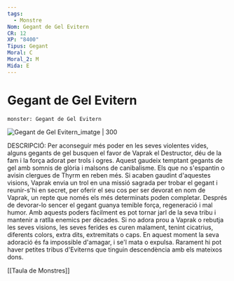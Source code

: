 ```yaml
---
tags:
  - Monstre
Nom: Gegant de Gel Evitern
CR: 12
XP: "8400"
Tipus: Gegant
Moral: C
Moral_2: M
Mida: E
---
```

# Gegant de Gel Evitern

```statblock
monster: Gegant de Gel Evitern
```

![Gegant de Gel Evitern_imatge | 300](https://www.aidedd.org/dnd/images/frost-giant-everlasting-one.jpg)

DESCRIPCIÓ: 
Per aconseguir més poder en les seves violentes vides, alguns gegants de gel busquen el favor de Vaprak el Destructor, déu de la fam i la força adorat per trols i ogres. Aquest gaudeix temptant gegants de gel amb somnis de glòria i malsons de canibalisme. Els que no s'espantin o avisin clergues de Thyrm en reben més. Si acaben gaudint d'aquestes visions, Vaprak envia un trol en una missió sagrada per trobar el gegant i reunir-s'hi en secret, per oferir el seu cos per ser devorat en nom de Vaprak, un repte que només els més determinats poden completar. Després de devorar-lo sencer el gegant guanya temible força, regeneració i mal humor. Amb aquests poders fàcilment es pot tornar jarl de la seva tribu i mantenir a ratlla enemics per dècades. Si no adora prou a Vaprak o rebutja les seves visions, les seves ferides es curen malament, tenint cicatrius, diferents colors, extra dits, extremitats o caps. En aquest moment la seva adoració és fa impossible d'amagar, i se'l mata o expulsa. Rarament hi pot haver petites tribus d'Eviterns que tinguin descendència amb els mateixos dons.

[[Taula de Monstres]]


